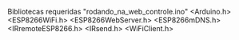 Bibliotecas requeridas "rodando_na_web_controle.ino"
<Arduino.h>
<ESP8266WiFi.h>
<ESP8266WebServer.h>
<ESP8266mDNS.h>
<IRremoteESP8266.h>
<IRsend.h>
<WiFiClient.h>
